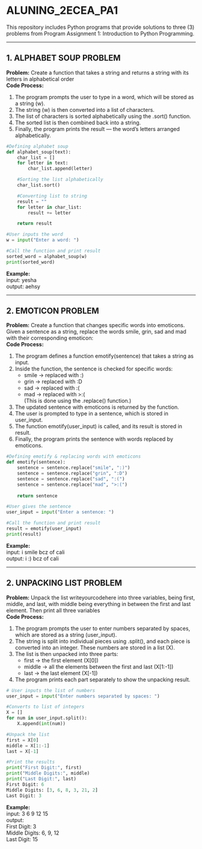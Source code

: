 # ALUNING_2ECEA_PA1
This repository includes Python programs that provide solutions to three (3) problems from Program Assignment 1: Introduction to Python Programming.

---
## 1. ALPHABET SOUP PROBLEM
**Problem:** Create a function that takes a string and returns a string with its letters in alphabetical order <br>
**Code Process:**
1. The program prompts the user to type in a word, which will be stored as a string (w).
2. The string (w) is then converted into a list of characters.
3. The list of characters is sorted alphabetically using the .sort() function.
4. The sorted list is then combined back into a string.
5. Finally, the program prints the result — the word’s letters arranged alphabetically.

```Python
#Defining alphabet soup 
def alphabet_soup(text):
    char_list = []
    for letter in text:
        char_list.append(letter)

    #Sorting the list alphabetically
    char_list.sort()

    #Converting list to string
    result = ""
    for letter in char_list:
        result += letter

    return result

#User inputs the word
w = input("Enter a word: ")

#Call the function and print result
sorted_word = alphabet_soup(w)
print(sorted_word)
```

**Example:** <br>
input: yesha <br>
output: aehsy

---

## 2. EMOTICON PROBLEM
**Problem:** Create a function that changes specific words into emoticons. Given a sentence as a string, replace the words smile, grin, sad and mad with their corresponding emoticon: <br> 
**Code Process:**
1. The program defines a function emotify(sentence) that takes a string as input.
2. Inside the function, the sentence is checked for specific words:
   * smile → replaced with :)
   * grin → replaced with :D
   * sad → replaced with :(
   * mad → replaced with >:( <br>(This is done using the .replace() function.)
3. The updated sentence with emoticons is returned by the function.
4. The user is prompted to type in a sentence, which is stored in user_input.
5. The function emotify(user_input) is called, and its result is stored in result.
6. Finally, the program prints the sentence with words replaced by emoticons.

```Python
#Defining emotify & replacing words with emoticons
def emotify(sentence):
    sentence = sentence.replace("smile", ":)")
    sentence = sentence.replace("grin", ":D")
    sentence = sentence.replace("sad", ":(")
    sentence = sentence.replace("mad", ">:(")
    
    return sentence

#User gives the sentence
user_input = input("Enter a sentence: ")

#Call the function and print result
result = emotify(user_input)
print(result)
```
**Example:** <br>
input: i smile bcz of cali <br>
output: i :) bcz of cali

---

## 2. UNPACKING LIST PROBLEM
**Problem:** Unpack the list writeyourcodehere into three variables, being first, middle, and last, with middle being everything in between the first and last element. Then print all three variables <br> 
**Code Process:**
1. The program prompts the user to enter numbers separated by spaces, which are stored as a string (user_input).
2. The string is split into individual pieces using .split(), and each piece is converted into an integer. These numbers are stored in a list (X).
3. The list is then unpacked into three parts:
   * first → the first element (X[0])
   * middle → all the elements between the first and last (X[1:-1])
   * last → the last element (X[-1])
4. The program prints each part separately to show the unpacking result.

```Python
# User inputs the list of numbers
user_input = input("Enter numbers separated by spaces: ")

#Converts to list of integers
X = []
for num in user_input.split():
    X.append(int(num))

#Unpack the list
first = X[0]
middle = X[1:-1]
last = X[-1]

#Print the results
print("First Digit:", first)
print("Middle Digits:", middle)
print("Last Digit:", last)
First Digit: 6
Middle Digits: [3, 6, 8, 3, 21, 2]
Last Digit: 3
```
**Example:** <br>
input: 3 6 9 12 15  <br>
output: <br>
First Digit: 3 <br> Middle Digits: 6, 9, 12 <br> Last Digit: 15
